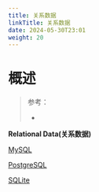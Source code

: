 ```yaml
---
title: 关系数据
linkTitle: 关系数据
date: 2024-05-30T23:01
weight: 20
---
```



# 概述

> 参考：
>
> -


**Relational Data(关系数据)**

[MySQL](/docs/5.数据存储/数据库/关系数据/MySQL/MySQL.md)

[PostgreSQL](/docs/5.数据存储/数据库/关系数据/PostgreSQL/PostgreSQL.md)

[SQLite](/docs/5.数据存储/数据库/关系数据/SQLite/SQLite.md)
